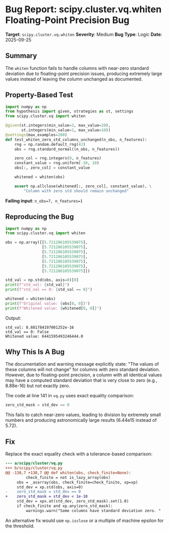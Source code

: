 # Bug Report: scipy.cluster.vq.whiten Floating-Point Precision Bug

**Target**: `scipy.cluster.vq.whiten`
**Severity**: Medium
**Bug Type**: Logic
**Date**: 2025-09-25

## Summary

The `whiten` function fails to handle columns with near-zero standard deviation due to floating-point precision issues, producing extremely large values instead of leaving the column unchanged as documented.

## Property-Based Test

```python
import numpy as np
from hypothesis import given, strategies as st, settings
from scipy.cluster.vq import whiten

@given(st.integers(min_value=2, max_value=20),
       st.integers(min_value=1, max_value=10))
@settings(max_examples=200)
def test_whiten_zero_std_columns_unchanged(n_obs, n_features):
    rng = np.random.default_rng(42)
    obs = rng.standard_normal((n_obs, n_features))

    zero_col = rng.integers(0, n_features)
    constant_value = rng.uniform(-10, 10)
    obs[:, zero_col] = constant_value

    whitened = whiten(obs)

    assert np.allclose(whitened[:, zero_col], constant_value), \
        "Column with zero std should remain unchanged"
```

**Failing input**: `n_obs=7, n_features=1`

## Reproducing the Bug

```python
import numpy as np
from scipy.cluster.vq import whiten

obs = np.array([[5.721286105539075],
                [5.721286105539075],
                [5.721286105539075],
                [5.721286105539075],
                [5.721286105539075],
                [5.721286105539075],
                [5.721286105539075]])

std_val = np.std(obs, axis=0)[0]
print(f"std_val: {std_val}")
print(f"std_val == 0: {std_val == 0}")

whitened = whiten(obs)
print(f"Original value: {obs[0, 0]}")
print(f"Whitened value: {whitened[0, 0]}")
```

Output:
```
std_val: 8.881784197001252e-16
std_val == 0: False
Whitened value: 6441595493246444.0
```

## Why This Is A Bug

The documentation and warning message explicitly state: "The values of these columns will not change" for columns with zero standard deviation. However, due to floating-point precision, a column with all identical values may have a computed standard deviation that is very close to zero (e.g., 8.88e-16) but not exactly zero.

The code at line 141 in `vq.py` uses exact equality comparison:
```python
zero_std_mask = std_dev == 0
```

This fails to catch near-zero values, leading to division by extremely small numbers and producing astronomically large results (6.44e15 instead of 5.72).

## Fix

Replace the exact equality check with a tolerance-based comparison:

```diff
--- a/scipy/cluster/vq.py
+++ b/scipy/cluster/vq.py
@@ -138,7 +138,7 @@ def whiten(obs, check_finite=None):
         check_finite = not is_lazy_array(obs)
     obs = _asarray(obs, check_finite=check_finite, xp=xp)
     std_dev = xp.std(obs, axis=0)
-    zero_std_mask = std_dev == 0
+    zero_std_mask = std_dev < 1e-10
     std_dev = xpx.at(std_dev, zero_std_mask).set(1.0)
     if check_finite and xp.any(zero_std_mask):
         warnings.warn("Some columns have standard deviation zero. "
```

An alternative fix would use `np.isclose` or a multiple of machine epsilon for the threshold.